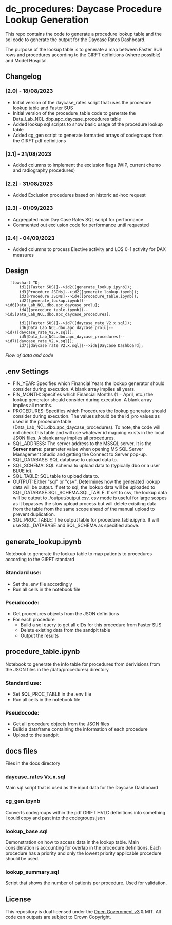 # dc_procedures: Daycase Procedure Lookup Generation
This repo contains the code to generate a procedure lookup table and the sql code to generate the output for the Daycase Rates Dashboard.

The purpose of the lookup table is to generate a map between Faster SUS rows and procedures according to the GIRFT definitions (where possible) and Model Hospital.

## Changelog

### [2.0] - 18/08/2023

- Initial version of the daycase_rates script that uses the procedure lookup table and Faster SUS
- Initial version of the procedure_table code to generate the Data_Lab_NCL.dbp.apc_daycase_procedures table
- Added lookup sql scripts to show basic usage of the procedure lookup table
- Added cg_gen script to generate formatted arrays of codegroups from the GIRFT pdf definitions

### [2.1] - 21/08/2023

- Added columns to implement the exclusion flags (WIP, current chemo and radiography procedures)

### [2.2] - 31/08/2023

- Added Exclusion procedures based on historic ad-hoc request

### [2.3] - 01/09/2023

- Aggregated main Day Case Rates SQL script for performance
- Commented out exclusion code for performance until requested

### [2.4] - 04/09/2023

- Added columns to process Elective activity and LOS 0-1 activity for DAX measures

## Design

```mermaid
  flowchart TD;
      id1[(Faster SUS)]-->id2([generate_lookup.ipynb]);
      id3[Procedure JSONs]-->id2([generate_lookup.ipynb]);
      id3[Procedure JSONs]-->id4([procedure_table.ipynb]);
      id2([generate_lookup.ipynb])-->id6[Data_Lab_NCL.dbo.apc_daycase_prolu];
      id4([procedure_table.ipynb])-->id5[Data_Lab_NCL.dbo.apc_daycase_procedures];

      id1[(Faster SUS)]-->id7([daycase_rate_V2.x.sql]);
      id6[Data_Lab_NCL.dbo.apc_daycase_prolu]-->id7([daycase_rate_V2.x.sql]);
      id5[Data_Lab_NCL.dbo.apc_daycase_procedures]-->id7([daycase_rate_V2.x.sql]);
      id7([daycase_rate_V2.x.sql])-->id8[Daycase Dashboard];
```
*Flow of data and code*

## .env Settings

- FIN_YEAR: Specifies which Financial Years the lookup generator should consider during execution. A blank array implies all years.
- FIN_MONTH: Specifies which Financial Months (1 = April, etc.) the lookup generator should consider during execution. A blank array implies all months.
- PROCEDURES: Specifies which Procedures the lookup generator should consider during execution. The values should be the id_pro values as used in the procedure table (Data_Lab_NCL.dbo.apc_daycase_procedures). To note, the code will not check this table and will use whatever id mapping exists in the local JSON files. A blank array implies all procedures.
- SQL_ADDRESS: The server address to the MSSQL server. It is the **Server name:** parameter value when opening MS SQL Server Management Studio and getting the Connect to Server pop-up.
- SQL_DATABASE: SQL database to upload data to.
- SQL_SCHEMA: SQL schema to upload data to (typically dbo or a user BLUE id).
- SQL_TABLE: SQL table to upload data to.
- OUTPUT: Either "sql" or "csv". Determines how the generated lookup data will be output. If set to sql, the lookup data will be uploaded to SQL_DATABASE.SQL_SCHEMA.SQL_TABLE. If set to csv, the lookup data will be output to ./output/output.csv. csv mode is useful for large scopes as it bypasses the slow upload process but will delete exisiting data from the table from the same scope ahead of the manual upload to prevent duplication.
- SQL_PROC_TABLE: The output table for procedure_table.ipynb. It will use SQL_DATABASE and SQL_SCHEMA as specified above.

## generate_lookup.ipynb
Notebook to generate the lookup table to map patients to procedures according to the GIRFT standard

### Standard use:
- Set the .env file accordingly
- Run all cells in the notebook file

### Pseudocode:
- Get procedures objects from the JSON definitions
- For each procedure
  - Build a sql query to get all eIDs for this procedure from Faster SUS
  - Delete existing data from the sandpit table
  - Output the results

## procedure_table.ipynb
Notebook to generate the info table for procedures from derivisions from the JSON files in the /data/procedures/ directory

### Standard use:
- Set SQL_PROC_TABLE in the .env file
- Run all cells in the notebook file

### Pseudocode:
- Get all procedure objects from the JSON files
- Build a dataframe containing the information of each procedure
- Upload to the sandpit

## docs files
Files in the docs directory

### daycase_rates Vx.x.sql
Main sql script that is used as the input data for the Daycase Dashboard

### cg_gen.ipynb
Converts codegroups within the pdf GRIFT HVLC definitions into something I could copy and past into the codegroups.json

### lookup_base.sql
Demonstration on how to access data in the lookup table. Main consideration is accounting for overlap in the procedure definitions. Each procedure has a priority and only the lowest priority applicable procedure should be used.

### lookup_summary.sql
Script that shows the number of patients per procedure. Used for validation.

## License
This repository is dual licensed under the [Open Government v3](https://www.nationalarchives.gov.uk/doc/open-government-licence/version/3/) & MIT. All code can outputs are subject to Crown Copyright.
